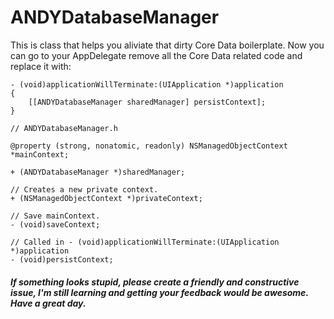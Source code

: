 ANDYDatabaseManager
===================

This is class that helps you aliviate that dirty Core Data boilerplate. Now you can go to your AppDelegate remove all the Core Data related code and replace it with:

``` objc
- (void)applicationWillTerminate:(UIApplication *)application
{
    [[ANDYDatabaseManager sharedManager] persistContext];
}
```

``` objc
// ANDYDatabaseManager.h

@property (strong, nonatomic, readonly) NSManagedObjectContext *mainContext;

+ (ANDYDatabaseManager *)sharedManager;

// Creates a new private context.
+ (NSManagedObjectContext *)privateContext;

// Save mainContext.
- (void)saveContext;

// Called in - (void)applicationWillTerminate:(UIApplication *)application
- (void)persistContext;
```

##### If something looks stupid, please create a friendly and constructive issue, I'm still learning and  getting your feedback would be awesome. Have a great day.
